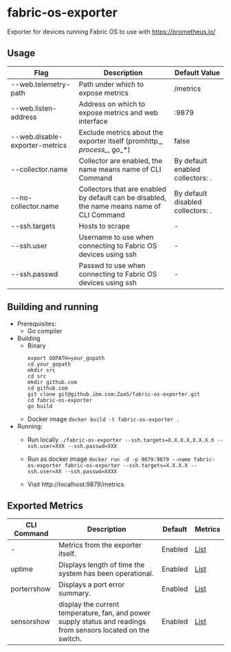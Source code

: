 # fabric-os-exporter
Exporter for devices running Fabric OS to use with https://prometheus.io/

## Usage

| Flag | Description | Default Value |
| --- | --- | --- |
| --web.telemetry-path | Path under which to expose metrics | /metrics |
| --web.listen-address | Address on which to expose metrics and web interface | :9879 |
| --web.disable-exporter-metrics | Exclude metrics about the exporter itself (promhttp_*, process_*, go_*) | false |
| --collector.name | Collector are enabled, the name means name of CLI Command | By default enabled collectors: . |
| --no-collector.name | Collectors that are enabled by default can be disabled, the name means name of CLI Command | By default disabled collectors: . |
| --ssh.targets | Hosts to scrape | - |
| --ssh.user | Username to use when connecting to Fabric OS devices using ssh | - |
| --ssh.passwd | Passwd to use when connecting to Fabric OS devices using ssh | - | 

## Building and running
* Prerequisites:
    * Go compiler
* Building
    * Binary
        ```
        export GOPATH=your_gopath
        cd your_gopath
        mkdir src
        cd src
        mkdir github.com
        cd github.com
        git clone git@github.ibm.com:ZaaS/fabric-os-exporter.git
        cd fabric-os-exporter
        go build
        ```
    * Docker image
        ``` docker build -t fabric-os-exporter . ```
* Running:
    * Run locally
        ```./fabric-os-exporter --ssh.targets=X.X.X.X,X.X.X.X --ssh.user=XXX --ssh.passwd=XXX```

    * Run as docker image
        ```docker run -d -p 9879:9879 --name fabric-os-exporter fabric-os-exporter --ssh.targets=X.X.X.X --ssh.user=XX --ssh.passwd=XXXX ```
    * Visit http://localhost:9879/metrics

## Exported Metrics

| CLI Command | Description | Default | Metrics |
| --- | --- | --- | --- |
| - | Metrics from the exporter itself. | Enabled | [List](docs/exporter_metrics.md) |
| uptime | Displays length of time the system has been operational. | Enabled | [List](docs/uptime_metrics.md) |
| porterrshow | Displays a port error summary. | Enabled | [List](docs/porterrshow_metrics.md) |
| sensorshow | display the current temperature, fan, and power supply status and readings from sensors located on the switch. | Enabled | [List](docs/sensor_metrics.md)|

